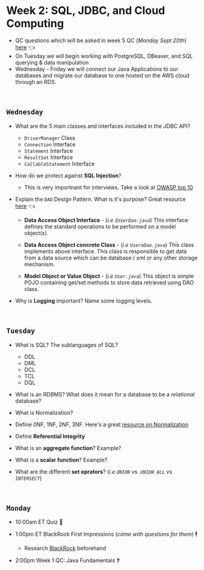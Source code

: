 # Week 2: SQL, JDBC, and Cloud Computing
- QC questions which will be asked in week 5 QC (*Monday Sept 20th*) [here](https://github.com/210823-Enterprise/demos/blob/main/week2/qc-questions.md) 👈
- On Tuesday we will begin working with PostgreSQL, DBeaver, and SQL querying & data manipulation
- Wednesday - Friday we will connect our Java Applications to our databases and migrate our database to one hosted on the AWS cloud through an RDS.

<br>

## `Wednesday`
- What are the 5 main classes and interfaces included in the JDBC API?
  - `DriverManager` Class
  - `Connection` Interface
  - `Statement` Interface
  - `ResultSet` Interface
  - `CallableStatement` Interface

- How do we protect against **SQL Injection**?
  - This is very importnant for interviews.  Take a look at [OWASP top 10](https://owasp.org/www-project-top-ten/)

- Explain the `DAO` Design Pattern.  What is it's purpose? Great resource [here](https://www.tutorialspoint.com/design_pattern/data_access_object_pattern.htm) 👈
  - **Data Access Object Interface** - (*i.e `IUserDao.java`*) This interface defines the standard operations to be performed on a model object(s).
  
  - **Data Access Object concrete Class** - (*i.e `UseroDao.java`*) This class implements above interface. This class is responsible to get data from a data source which can be database / xml or any other storage mechanism.
  
  - **Model Object or Value Object** - (*i.e `User.java`*) This object is simple POJO containing get/set methods to store data retrieved using DAO class.

- Why is **Logging** important?  Name some logging levels.



<br>

## `Tuesday`
- What is SQL? The sublanguages of SQL?
  - DDL
  - DML
  - DCL
  - TCL
  - DQL

- What is an RDBMS? What does it mean for a database to be a *relational* database?

- What is Normalization?

- Define 0NF, 1NF, 2NF, 3NF. Here's a great [resource on Normalization](https://www.guru99.com/database-normalization.html)

- Define **Referential Integrity**

- What is an **aggregate function**? Example?

- What is a **scalar function**? Example?

- What are the different **set oprators**? (*i.e `UNION` vs. `UNION ALL` vs `INTERSECT`*)


<br>

## `Monday`
- 10:00am ET Quiz 📝

- 1:00pm ET BlackRock First Impressions (*come with questions for them*) 🕴️
  - Research [BlackRock](https://www.blackrock.com/us/individual) beforehand

- 2:00pm Week 1 QC: Java Fundamentals ❓







<br>

